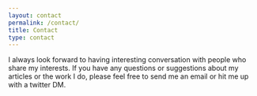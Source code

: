 ```yaml
---
layout: contact
permalink: /contact/
title: Contact
type: contact
---
```


I always look forward to having interesting conversation with people who share my interests. If you have any questions or suggestions about my articles or the work I do, please feel free to send me an email or hit me up with a twitter DM.

